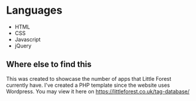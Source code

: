 # Languages
- HTML
- CSS
- Javascript
- jQuery

Where else to find this 
--------------
This was created to showcase the number of apps that Little Forest currently have. 
I've created a PHP template since the website uses Wordpress.
You may view it here on https://littleforest.co.uk/tag-database/

